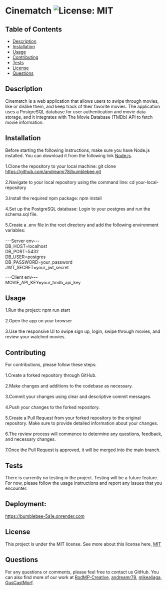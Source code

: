# Cinematch ![License: MIT](https://img.shields.io/badge/License-MIT-yellow.svg)

## Table of Contents
- [Description](#description)
- [Installation](#installation)
- [Usage](#usage)
- [Contributing](#contributing)
- [Tests](#tests)
- [License](#license)
- [Questions](#questions)

## Description
Cinematch is a web application that allows users to swipe through movies, like or dislike them, and keep track of their favorite movies. The application uses a PostgreSQL database for user authentication and movie data storage, and it integrates with The Movie Database (TMDb) API to fetch movie information.

## Installation
Before starting the following instructions, make sure you have Node.js installed. You can download it from the following link [Node.js](https://nodejs.org/).<br><br>1.Clone the repository to your local machine: git clone https://github.com/andreamr78/bumblebee.git<br><br>2.Navigate to your local repository using the command line: cd your-local-repository<br><br>3.Install the required npm package: npm install<br><br>4.Set up the PostgreSQL database: Login to your postgres and run the schema.sql file.<br><br>5.Create a .env file in the root directory and add the following environment variables:<br><br>
---Server env---<br>
DB_HOST=localhost<br>
DB_PORT=5432<br>
DB_USER=postgres<br>
DB_PASSWORD=your_password<br>
JWT_SECRET=your_jwt_secret<br>

---Client env---<br>
MOVIE_API_KEY=your_tmdb_api_key<br>

## Usage
1.Run the project: npm run start<br><br>2.Open the app on your browser<br><br>3.Use the responsive UI to swipe sign up, login, swipe through movies, and review your watched movies.

## Contributing
For contributions, please follow these steps:<br><br>1.Create a forked repository through GitHub.<br><br>2.Make changes and additions to the codebase as necessary.<br><br>3.Commit your changes using clear and descriptive commit messages.<br><br>4.Push your changes to the forked repository.<br><br>5.Create a Pull Request from your forked repository to the original repository. Make sure to provide detailed information about your changes.<br><br>6.The review process will commence to determine any questions, feedback, and necessary changes.<br><br>7.Once the Pull Request is approved, it will be merged into the main branch.

## Tests
There is currently no testing in the project. Testing will be a future feature.<br>For now, please follow the usage instructions and report any issues that you encounter.

## Deployment:
https://bumblebee-5a1e.onrender.com

## License
  This project is under the MIT license.
See more about this license here, [MIT](https://mit-license.org/?form=MG0AV3)

## Questions
For any questions or comments, please feel free to contact us GitHub. You can also find more of our work at [RodMP-Creative](https://github.com/RodMP-Creative), [andreamr78](https://github.com/andreamr78), [mikealiaga](https://github.com/mikealiaga), [GusCastMorf](https://github.com/GusCastMorf).

